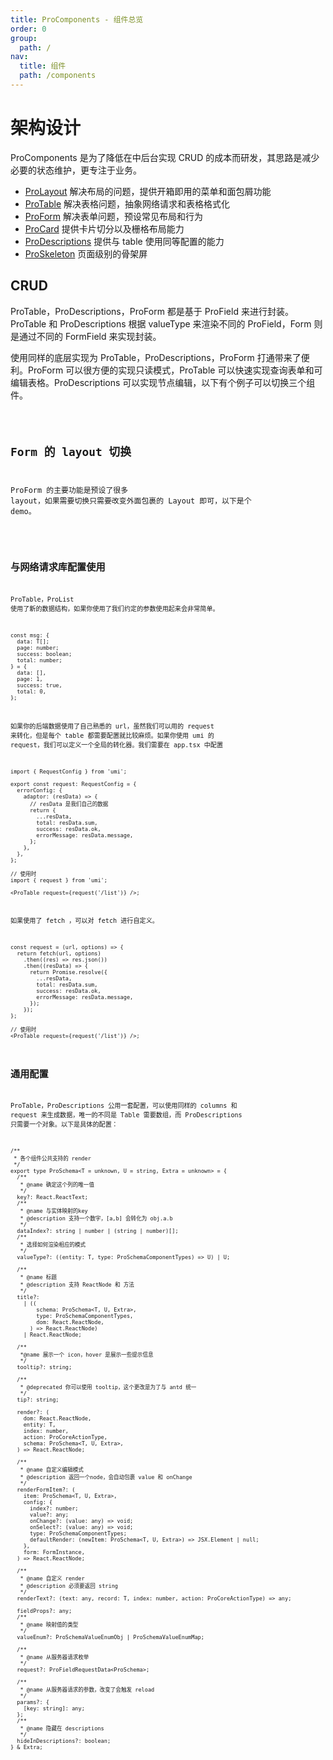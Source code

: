 ```yaml
---
title: ProComponents - 组件总览
order: 0
group:
  path: /
nav:
  title: 组件
  path: /components
---
```


# 架构设计

ProComponents 是为了降低在中后台实现 CRUD 的成本而研发，其思路是减少必要的状态维护，更专注于业务。

- [ProLayout](/components/layout) 解决布局的问题，提供开箱即用的菜单和面包屑功能
- [ProTable](/components/table) 解决表格问题，抽象网络请求和表格格式化
- [ProForm](/components/form) 解决表单问题，预设常见布局和行为
- [ProCard](/components/card) 提供卡片切分以及栅格布局能力
- [ProDescriptions](/components/descriptions) 提供与 table 使用同等配置的能力
- [ProSkeleton](/components/skeleton) 页面级别的骨架屏

## CRUD

ProTable，ProDescriptions，ProForm 都是基于 ProField 来进行封装。ProTable 和 ProDescriptions 根据 valueType 来渲染不同的 ProField，Form 则是通过不同的 FormField 来实现封装。

使用同样的底层实现为 ProTable，ProDescriptions，ProForm 打通带来了便利。ProForm 可以很方便的实现只读模式，ProTable 可以快速实现查询表单和可编辑表格。ProDescriptions 可以实现节点编辑，以下有个例子可以切换三个组件。

<code src="../packages/table/src/demos/crud.tsx">

## Form 的 layout 切换

ProForm 的主要功能是预设了很多 layout，如果需要切换只需要改变外面包裹的 Layout 即可，以下是个 demo。

<code src="../packages/form/src/demos/layout-change.tsx">

## 与网络请求库配置使用

ProTable，ProList 使用了新的数据结构，如果你使用了我们约定的参数使用起来会非常简单。

```tsx | pure
const msg: {
  data: T[];
  page: number;
  success: boolean;
  total: number;
} = {
  data: [],
  page: 1,
  success: true,
  total: 0,
};
```

如果你的后端数据使用了自己熟悉的 url，虽然我们可以用的 request 来转化，但是每个 table 都需要配置就比较麻烦。如果你使用 umi 的 request，我们可以定义一个全局的转化器。我们需要在 app.tsx 中配置

```tsx | pure
import { RequestConfig } from 'umi';

export const request: RequestConfig = {
  errorConfig: {
    adaptor: (resData) => {
      // resData 是我们自己的数据
      return {
        ...resData,
        total: resData.sum,
        success: resData.ok,
        errorMessage: resData.message,
      };
    },
  },
};

// 使用时
import { request } from 'umi';

<ProTable request={request('/list')} />;
```

如果使用了 fetch ，可以对 fetch 进行自定义。

```tsx | pure
const request = (url, options) => {
  return fetch(url, options)
    .then((res) => res.json())
    .then((resData) => {
      return Promise.resolve({
        ...resData,
        total: resData.sum,
        success: resData.ok,
        errorMessage: resData.message,
      });
    });
};

// 使用时
<ProTable request={request('/list')} />;
```

## 通用配置

ProTable，ProDescriptions 公用一套配置，可以使用同样的 columns 和 request 来生成数据，唯一的不同是 Table 需要数组，而 ProDescriptions 只需要一个对象。以下是具体的配置：

```tsx | pure
/**
 * 各个组件公共支持的 render
 */
export type ProSchema<T = unknown, U = string, Extra = unknown> = {
  /**
   * @name 确定这个列的唯一值
   */
  key?: React.ReactText;
  /**
   * @name 与实体映射的key
   * @description 支持一个数字，[a,b] 会转化为 obj.a.b
   */
  dataIndex?: string | number | (string | number)[];
  /**
   * 选择如何渲染相应的模式
   */
  valueType?: ((entity: T, type: ProSchemaComponentTypes) => U) | U;

  /**
   * @name 标题
   * @description 支持 ReactNode 和 方法
   */
  title?:
    | ((
        schema: ProSchema<T, U, Extra>,
        type: ProSchemaComponentTypes,
        dom: React.ReactNode,
      ) => React.ReactNode)
    | React.ReactNode;

  /**
   *@name 展示一个 icon，hover 是展示一些提示信息
   */
  tooltip?: string;

  /**
   * @deprecated 你可以使用 tooltip，这个更改是为了与 antd 统一
   */
  tip?: string;

  render?: (
    dom: React.ReactNode,
    entity: T,
    index: number,
    action: ProCoreActionType,
    schema: ProSchema<T, U, Extra>,
  ) => React.ReactNode;

  /**
   * @name 自定义编辑模式
   * @description 返回一个node，会自动包裹 value 和 onChange
   */
  renderFormItem?: (
    item: ProSchema<T, U, Extra>,
    config: {
      index?: number;
      value?: any;
      onChange?: (value: any) => void;
      onSelect?: (value: any) => void;
      type: ProSchemaComponentTypes;
      defaultRender: (newItem: ProSchema<T, U, Extra>) => JSX.Element | null;
    },
    form: FormInstance,
  ) => React.ReactNode;

  /**
   * @name 自定义 render
   * @description 必须要返回 string
   */
  renderText?: (text: any, record: T, index: number, action: ProCoreActionType) => any;

  fieldProps?: any;
  /**
   * @name 映射值的类型
   */
  valueEnum?: ProSchemaValueEnumObj | ProSchemaValueEnumMap;

  /**
   * @name 从服务器请求枚举
   */
  request?: ProFieldRequestData<ProSchema>;

  /**
   * @name 从服务器请求的参数，改变了会触发 reload
   */
  params?: {
    [key: string]: any;
  };
  /**
   * @name 隐藏在 descriptions
   */
  hideInDescriptions?: boolean;
} & Extra;
```

